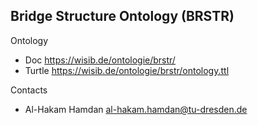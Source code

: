 ## Bridge Structure Ontology (BRSTR)

Ontology

* Doc      https://wisib.de/ontologie/brstr/
* Turtle   https://wisib.de/ontologie/brstr/ontology.ttl


Contacts

* Al-Hakam Hamdan <al-hakam.hamdan@tu-dresden.de>
